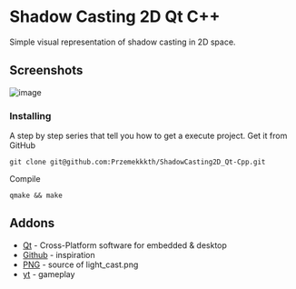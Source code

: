 # Shadow Casting 2D Qt C++
Simple visual representation of shadow casting in 2D space.

## Screenshots
![image](https://user-images.githubusercontent.com/28188300/201321856-9eef5d90-d1bd-4d84-a97f-4871736d5128.gif)

### Installing
A step by step series  that tell you how to get a execute project.
Get it from GitHub
```
git clone git@github.com:Przemekkkth/ShadowCasting2D_Qt-Cpp.git
```
Compile
```
qmake && make
```

## Addons
* [Qt](https://www.qt.io/) - Cross-Platform software for embedded & desktop
* [Github](https://github.com/OneLoneCoder/Javidx9/blob/master/PixelGameEngine/SmallerProjects/OneLoneCoder_PGE_ShadowCasting2D.cpp) - inspiration
* [PNG](https://github.com/OneLoneCoder/Javidx9/blob/master/PixelGameEngine/SmallerProjects/assets/light_cast.png) - source of light_cast.png
* [yt](https://youtu.be/1_lNAxxU3U8) - gameplay
